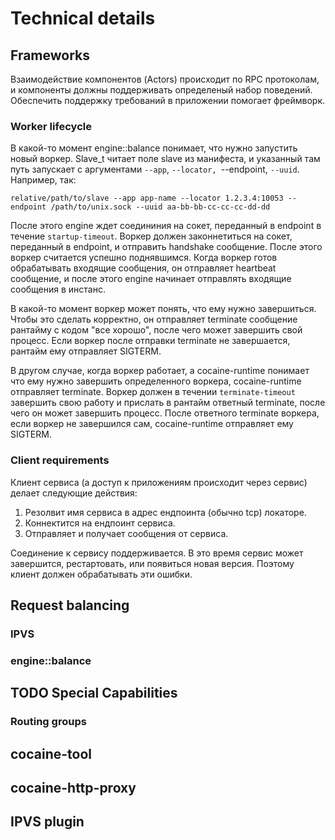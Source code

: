 
# Technical details

## Frameworks
Взаимодействие компонентов (Actors) происходит по RPC протоколам, и
компоненты должны поддерживать определеный набор
поведений. Обеспечить поддержку требований в приложении помогает
фреймворк.

### <a id="worker-lifecycle"></a>Worker lifecycle
В какой-то момент engine::balance понимает, что нужно запустить новый
воркер. Slave_t читает поле slave из манифеста, и указанный там путь
запускает с аргументами `--app`, `--locator, `--endpoint, `--uuid`.
Например, так:
```
relative/path/to/slave --app app-name --locator 1.2.3.4:10053 --endpoint /path/to/unix.sock --uuid aa-bb-bb-cc-cc-cc-dd-dd
```

После этого engine ждет соедининия на сокет, переданный в endpoint в
течение `startup-timeout`. Воркер должен законнетиться на сокет, переданный в endpoint, и отправить
handshake сообщение. После этого воркер считается успешно
поднявшимся. Когда воркер готов обрабатывать входящие сообщения, он
отправляет heartbeat сообщение, и после этого engine начинает
отправлять входящие сообщения в инстанс.

В какой-то момент воркер может понять, что ему нужно
завершиться. Чтобы это сделать корректно, он отправляет terminate
сообщение рантайму с кодом "все хорошо", после чего может завершить
свой процесс. Если воркер после отправки terminate не завершается,
рантайм ему отправляет SIGTERM.

В другом случае, когда воркер работает, а cocaine-runtime понимает что
ему нужно завершить определенного воркера, cocaine-runtime отправляет
terminate. Воркер должен в течении `terminate-timeout` завершить свою
работу и прислать в рантайм ответный terminate, после чего он может
завершить процесс. После ответного terminate воркера, если воркер не
завершился сам, cocaine-runtime отправляет ему SIGTERM.


### Client requirements
Клиент сервиса (а доступ к приложениям происходит через сервис) делает
следующие действия:
1. Резолвит имя сервиса в адрес ендпоинта (обычно tcp) локаторе.
1. Коннектится на ендпоинт сервиса.
1. Отправляет и получает сообщения от сервиса.

Соединение к сервису поддерживается. В это время сервис может
завершится, рестартовать, или появиться новая версия. Поэтому клиент
должен обрабатывать эти ошибки.

## Request balancing

### IPVS
### engine::balance


## TODO Special Capabilities
### Routing groups

## cocaine-tool

## cocaine-http-proxy

## IPVS plugin

